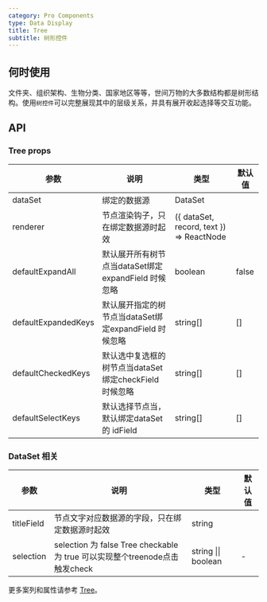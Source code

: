 ```yaml
---
category: Pro Components
type: Data Display
title: Tree
subtitle: 树形控件
---
```


## 何时使用

文件夹、组织架构、生物分类、国家地区等等，世间万物的大多数结构都是树形结构。使用`树控件`可以完整展现其中的层级关系，并具有展开收起选择等交互功能。

## API

### Tree props

| 参数 | 说明 | 类型 | 默认值 |
| --- | --- | --- | --- |
| dataSet | 绑定的数据源 | DataSet |  |
| renderer | 节点渲染钩子，只在绑定数据源时起效 | ({ dataSet, record, text }) => ReactNode |  |
| defaultExpandAll | 默认展开所有树节点当dataSet绑定expandField 时候忽略 | boolean | false |
| defaultExpandedKeys | 默认展开指定的树节点当dataSet绑定expandField 时候忽略 | string[]	| [] |
| defaultCheckedKeys | 默认选中复选框的树节点当dataSet绑定checkField 时候忽略 | string[] | [] |
| defaultSelectKeys | 默认选择节点当，默认绑定dataSet的 idField | string[] | [] |

### DataSet 相关

| 参数 | 说明 | 类型 | 默认值 |
| --- | --- | --- | --- |
| titleField | 节点文字对应数据源的字段，只在绑定数据源时起效 | string |  |
| selection | selection 为 false  Tree checkable 为 true 可以实现整个treenode点击触发check  | string \|\| boolean | - |

更多案列和属性请参考 [Tree](/components/tree/)。



